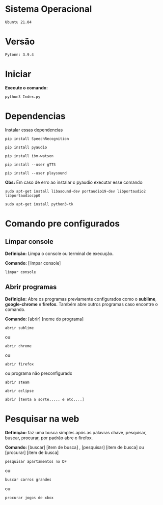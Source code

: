 # Sistema Operacional

```
Ubuntu 21.04
```

# Versão

```
Pytonn: 3.9.4
```
# Iniciar

**Execute o comando:**

```
python3 Index.py
```

# Dependencias
Instalar essas dependencias 

```
pip install SpeechRecognition

pip install pyaudio

pip install ibm-watson

pip install --user gTTS

pip install --user playsound
```

**Obs:** Em caso de erro ao instalar o pyaudio executar esse comando

```
sudo apt-get install libasound-dev portaudio19-dev libportaudio2 libportaudiocpp0

sudo apt-get install python3-tk 
```

# Comando pre configurados

## Limpar console
**Definição:**
Limpa o console ou terminal de execução.

**Comando:** [limpar console]
```
limpar console
```
## Abrir programas
**Definição:** Abre os programas previamente configurados como o **sublime**, **google-chrome** e **firefox**. Também abre outros programas caso encontre o comando.

**Comando:**  [abrir] [nome do programa]
```
abrir sublime
```
ou
```
abrir chrome
```
ou
```
abrir firefox
```
ou programa não preconfigurado
```
abrir steam

abrir eclipse

abrir [tenta a sorte..... e etc....]
```

# Pesquisar na web
**Definição:** faz uma busca simples após as palavras chave, pesquisar, buscar, procurar, por padrão abre o firefox.

**Comando:** [buscar] [item de busca] , [pesquisar] [item de busca] ou [procurar] [item de busca]
```
pesquisar apartamentos no DF
```
ou
```
buscar carros grandes
```
ou
```
procurar jogos de xbox
```

